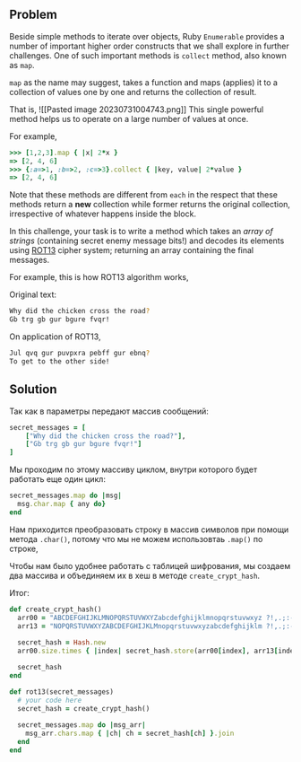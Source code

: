 ## Problem

Beside simple methods to iterate over objects, Ruby `Enumerable` provides a number of important higher order constructs that we shall explore in further challenges. One of such important methods is `collect` method, also known as `map`.

`map` as the name may suggest, takes a function and maps (applies) it to a collection of values one by one and returns the collection of result.

That is,
![[Pasted image 20230731004743.png]]
This single powerful method helps us to operate on a large number of values at once.

For example,

```ruby
>>> [1,2,3].map { |x| 2*x }
=> [2, 4, 6]
>>> {:a=>1, :b=>2, :c=>3}.collect { |key, value| 2*value }
=> [2, 4, 6]
```

Note that these methods are different from `each` in the respect that these methods return a **new** collection while former returns the original collection, irrespective of whatever happens inside the block.

In this challenge, your task is to write a method which takes an _array of strings_ (containing secret enemy message bits!) and decodes its elements using [ROT13](http://en.wikipedia.org/wiki/ROT13) cipher system; returning an array containing the final messages.

For example, this is how ROT13 algorithm works,

Original text:
```bash
Why did the chicken cross the road?
Gb trg gb gur bgure fvqr!
```

On application of ROT13,
```bash
Jul qvq gur puvpxra pebff gur ebnq?
To get to the other side!
```

## Solution

Так как в параметры передают массив сообщений:
```ruby
secret_messages = [
	["Why did the chicken cross the road?"],
	["Gb trg gb gur bgure fvqr!"]
]
```

Мы проходим по этому массиву циклом, внутри которого будет работать еще один цикл:

```ruby
secret_messages.map do |msg|
  msg.char.map { any do}
end
```

Нам приходится  преобразовать строку в массив символов при помощи метода `.char()`, потому что мы не можем использовтаь `.map()` по строке,

Чтобы нам было удобнее работать с таблицей шифрования, мы создаем два массива и объединяем их в хеш в методе `create_crypt_hash`.

Итог:

```ruby
def create_crypt_hash()
  arr00 = "ABCDEFGHIJKLMNOPQRSTUVWXYZabcdefghijklmnopqrstuvwxyz ?!,.;:-".chars
  arr13 = "NOPQRSTUVWXYZABCDEFGHIJKLMnopqrstuvwxyzabcdefghijklm ?!,.;:-".chars
  
  secret_hash = Hash.new
  arr00.size.times { |index| secret_hash.store(arr00[index], arr13[index]) }

  secret_hash
end

def rot13(secret_messages)
  # your code here
  secret_hash = create_crypt_hash()
  
  secret_messages.map do |msg_arr|
    msg_arr.chars.map { |ch| ch = secret_hash[ch] }.join
  end
end
```
